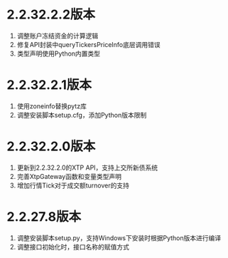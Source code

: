 # 2.2.32.2.2版本
1. 调整账户冻结资金的计算逻辑
2. 修复API封装中queryTickersPriceInfo底层调用错误
3. 类型声明使用Python内置类型

# 2.2.32.2.1版本
1. 使用zoneinfo替换pytz库
2. 调整安装脚本setup.cfg，添加Python版本限制

# 2.2.32.2.0版本

1. 更新到2.2.32.2.0的XTP API，支持上交所新债系统
2. 完善XtpGateway函数和变量类型声明
3. 增加行情Tick对于成交额turnover的支持

# 2.2.27.8版本

1. 调整安装脚本setup.py，支持Windows下安装时根据Python版本进行编译
2. 调整接口初始化时，接口名称的赋值方式
